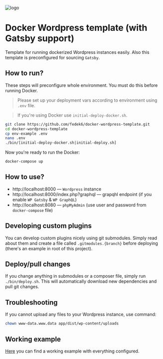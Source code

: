 ![logo](https://realhe.ro/img/logo.svg "Realhe.ro")

# Docker Wordpress template (with Gatsby support)

Template for running dockerized Wordpress instances easily. Also this template is preconfigured for sourcing `Gatsby`.

## How to run?

These steps will preconfigure whole environment. You must do this before running Docker.

> Please set up your deployment vars according to environment using `.env` file.

> If you're using Docker use `initial-deploy-docker.sh`.

```bash
git clone https://github.com/fedek6/docker-wordpress-template.git
cd docker-wordpress-template
cp env-example .env
nano .env
./bin/[initial-deploy-docker.sh|initial-deploy.sh]
```

Now you're ready to run the Docker:

```bash
docker-compose up
```

## How to use?

* http://localhost:8000 — `Wordpress` instance
* http://localhost:8000/index.php?graphql — grapqhl endpoint (if you enable `WP Gatsby` & `WP GraphQL`)
* http://localhost:8080 — `phpMyAdmin` (use user and password from `docker-compose` file)

## Developing custom plugins

You can develop custom plugins nicely using git submodules. Simply read about them and create a file called `.gitmodules.{branch}` before deploying (there's an example in root of this project).

## Deploy/pull changes

If you change anything in submodules or a composer file, simply run `./bin/deploy.sh`. This will automatically download new dependencies and pull git changes.

## Troubleshooting

If you cannot upload any files to your Wordpress instance, use command: 

```bash
chown www-data.www.data app/dist/wp-content/uploads
```

## Working example

[Here](https://github.com/Memocracy/headless-cms) you can find a working example with everything configured.
